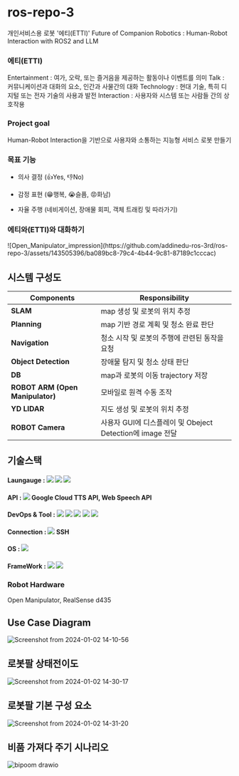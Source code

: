 # ros-repo-3
개인서비스용 로봇 '에티(ETTI)' Future of Companion Robotics : Human-Robot Interaction with ROS2 and LLM

### 에티(ETTI)

Entertainment : 여가, 오락, 또는 즐거음을 제공하는 활동이나 이벤트를 의미
Talk : 커뮤니케이션과 대화의 요소, 인간과 사물간의 대화
Technology : 현대 기술, 특히 디지털 또는 전자 기술의 사용과 발전
Interaction : 사용자와 시스템 또는 사람들 간의 상호작용

### Project goal
Human-Robot Interaction을 기반으로 사용자와 소통하는 지능형 서비스 로봇 만들기 

### 목표 기능 

- 의사 결정 (👍Yes, 👎No)

- 감정 표현 (😁행복, 😭슬픔, 😡화남)

- 자율 주행 (네비게이션, 장애물 회피, 객체 트래킹 및 따라가기) 

### 에티와(ETTI)와 대화하기



<div>![Open_Manipulator_impression](https://github.com/addinedu-ros-3rd/ros-repo-3/assets/143505396/ba089bc8-79c4-4b44-9c81-87189c1cccac)
</div>

## 시스템 구성도

|Components|Responsibility|
|---|---|
|**SLAM**|map 생성 및 로봇의 위치 추정|
|**Planning**|map 기반 경로 계획 및 청소 완료 판단|
|**Navigation**|청소 시작 및 로봇의 주행에 관련된 동작을 요청|
|**Object Detection**|장애물 탐지 및 청소 상태 판단|
|**DB**|map과 로봇의 이동 trajectory 저장|
|**ROBOT ARM (Open Manipulator)**|모바일로 원격 수동 조작|
|**YD LIDAR**|지도 생성 및 로봇의 위치 추정|
|**ROBOT Camera**|사용자 GUI에 디스플레이 및 Obeject Detection에 image 전달|

## 기술스택
#### Laungauge : <img src="https://img.shields.io/badge/Python-3776AB?style=flat-square&logo=Python&logoColor=white"/> <img src="https://img.shields.io/badge/C++-00599C?style=flat-square&logo=C%2B%2B&logoColor=white"/> <img src="https://img.shields.io/badge/JavaScript-F7DF1E?style=flat-square&logo=javascript&logoColor=black"/>

#### API : <img src="https://img.shields.io/badge/Google Cloud-4285F4?style=flat-square&logo=Google Cloud&logoColor=white"/> Google Cloud TTS API, Web Speech API

#### DevOps & Tool : <img src="https://img.shields.io/badge/Amazon AWS-232F3E?style=flat-square&logo=amazonaws&logoColor=white"/> <img src="https://img.shields.io/badge/GitHub-181717?style=flat-square&logo=GitHub&logoColor=white"/> <img src="https://img.shields.io/badge/MySQL-4479A1?style=flat-square&logo=MySQL&logoColor=white"/> <img src="https://img.shields.io/badge/Docker-2496ED?style=flat-square&logo=Docker&logoColor=white"/> <img src="https://img.shields.io/badge/Jira-0052CC?style=flat-square&logo=Jira&logoColor=white"/>

#### Connection : <img src="https://img.shields.io/badge/ROS-22314E?style=flat-square&logo=ROS&logoColor=white"/> SSH

#### OS : <img src="https://img.shields.io/badge/Ubuntu-E95420?style=flat-square&logo=Ubuntu&logoColor=white"/>

#### FrameWork : <img src="https://img.shields.io/badge/Flask-000000?style=flat-square&logo=flask&logoColor=white"/> <img src="https://img.shields.io/badge/OpenAI-412991?style=flat-square&logo=OpenAI&logoColor=white"/>

### Robot Hardware 
Open Manipulator, RealSense d435






## Use Case Diagram
![Screenshot from 2024-01-02 14-10-56](https://github.com/addinedu-ros-3rd/ros-repo-3/assets/146153568/300d21e0-f566-41df-aac1-43a6956aaf1e)

## 로봇팔 상태전이도
![Screenshot from 2024-01-02 14-30-17](https://github.com/addinedu-ros-3rd/ros-repo-3/assets/146153568/1669fa5f-473a-4a62-b043-8e910a9c7cd3)

## 로봇팔 기본 구성 요소
![Screenshot from 2024-01-02 14-31-20](https://github.com/addinedu-ros-3rd/ros-repo-3/assets/146153568/7b9c7e8b-d9f4-40cd-9649-b8c86d72ec11)

## 비품 가져다 주기 시나리오
![bipoom drawio](https://github.com/addinedu-ros-3rd/ros-repo-3/assets/146153568/a4704649-b1ed-47cb-92a2-4745ab69350f)





